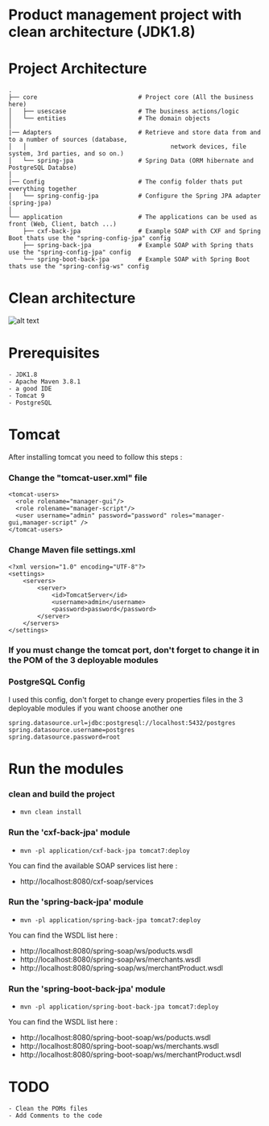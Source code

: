 # Product management project with clean architecture (JDK1.8)

# Project Architecture
    .
    ├── core                            # Project core (All the business here)
    │   ├── usescase                    # The business actions/logic
    │   └── entities                    # The domain objects
    │
    |── Adapters                        # Retrieve and store data from and to a number of sources (database, 
    │   │                                        network devices, file system, 3rd parties, and so on.)
    │   └── spring-jpa                  # Spring Data (ORM hibernate and PostgreSQL Databse)
    │
    |── Config                          # The config folder thats put everything together
    │   └── spring-config-jpa           # Configure the Spring JPA adapter (spring-jpa)
    │
    └── application                     # The applications can be used as front (Web, Client, batch ...)
        ├── cxf-back-jpa                # Example SOAP with CXF and Spring Boot thats use the "spring-config-jpa" config
        ├── spring-back-jpa             # Example SOAP with Spring thats use the "spring-config-jpa" config
        └── spring-boot-back-jpa        # Example SOAP with Spring Boot thats use the "spring-config-ws" config  
    
# Clean architecture
![alt text](https://cdn-media-1.freecodecamp.org/images/lbexLhWvRfpexSV0lSIWczkHd5KdszeDy9a3 "Our clean Architecture")

# Prerequisites
    - JDK1.8
    - Apache Maven 3.8.1
    - a good IDE
    - Tomcat 9
    - PostgreSQL

# Tomcat
After installing tomcat you need to follow this steps :
### Change the "tomcat-user.xml" file

    <tomcat-users>
      <role rolename="manager-gui"/>
      <role rolename="manager-script"/>
      <user username="admin" password="password" roles="manager-gui,manager-script" />
    </tomcat-users>

### Change Maven file settings.xml
    <?xml version="1.0" encoding="UTF-8"?>
    <settings>
        <servers>
            <server>
                <id>TomcatServer</id>
                <username>admin</username>
                <password>password</password>
            </server>
        </servers>
    </settings>

### If you must change the tomcat port, don't forget to change it in the POM of the 3 deployable modules

### PostgreSQL Config

I used this config, don't forget to change every properties files in the 3 deployable modules if you want choose another one

    spring.datasource.url=jdbc:postgresql://localhost:5432/postgres
    spring.datasource.username=postgres
    spring.datasource.password=root


# Run the modules
### clean and build the project
* `mvn clean install`

### Run the 'cxf-back-jpa' module
* `mvn -pl application/cxf-back-jpa tomcat7:deploy`

You can find the available SOAP services list here :
- http://localhost:8080/cxf-soap/services

### Run the 'spring-back-jpa' module
* `mvn -pl application/spring-back-jpa tomcat7:deploy`

You can find the WSDL list here :
- http://localhost:8080/spring-soap/ws/poducts.wsdl
- http://localhost:8080/spring-soap/ws/merchants.wsdl
- http://localhost:8080/spring-soap/ws/merchantProduct.wsdl

### Run the 'spring-boot-back-jpa' module
* `mvn -pl application/spring-boot-back-jpa tomcat7:deploy`

You can find the WSDL list here :
- http://localhost:8080/spring-boot-soap/ws/poducts.wsdl
- http://localhost:8080/spring-boot-soap/ws/merchants.wsdl
- http://localhost:8080/spring-boot-soap/ws/merchantProduct.wsdl

# TODO
    - Clean the POMs files
    - Add Comments to the code

